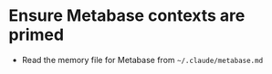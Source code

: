 # Ensure Metabase contexts are primed

- Read the memory file for Metabase from `~/.claude/metabase.md`

